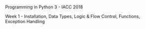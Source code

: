 Programming in Python 3 - IACC 2018

Week 1 - Installation, Data Types, Logic & Flow Control, Functions, Exception Handling

